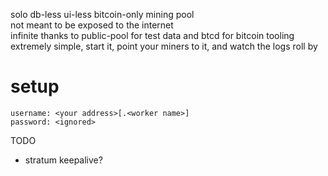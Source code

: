 solo db-less ui-less bitcoin-only mining pool  
not meant to be exposed to the internet  
infinite thanks to public-pool for test data and btcd for bitcoin tooling  
extremely simple, start it, point your miners to it, and watch the logs roll by

# setup
```
username: <your address>[.<worker name>]
password: <ignored>
```

TODO
- stratum keepalive?
